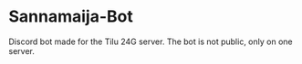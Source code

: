 # Sannamaija-Bot
Discord bot made for the Tilu 24G server. The bot is not public, only on one server.
